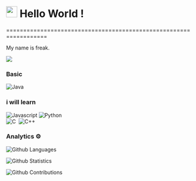 
<h1><img src="https://emojis.slackmojis.com/emojis/images/1531849430/4246/blob-sunglasses.gif?1531849430" width="30"/> Hello World ! </h1>
==================================================================


My name is freak. 

![](http://estruyf-github.azurewebsites.net/api/VisitorHit?user=frea6B&repo=freak6B&countColorcountColor)

### Basic
![Java](https://img.shields.io/badge/-Java-05122A?style=flat&color=yellowgreen)&nbsp;

### i will learn 
![Javascript](https://img.shields.io/badge/-Javascript-05122A?style=flat&color=yellow)&nbsp;![Python](https://img.shields.io/badge/-Python-05122A?style=flat&color=blue)&nbsp;
<br>
![C](https://img.shields.io/badge/-C-05122A?style=flat&color=black)&nbsp;
![C++](https://img.shields.io/badge/-C++-05122A?style=flat&color=black)&nbsp;
### Analytics :gear:

![Github Languages](https://github-readme-stats.vercel.app/api/top-langs/?username=Rezve&layout=compact&count_private=true)

![Github Statistics](https://github-readme-stats.vercel.app/api/?username=frea6B&count_private=true&show_icons=true)

![Github Contributions](https://github-readme-streak-stats.herokuapp.com/?user=frea6B&hide_border=true)
